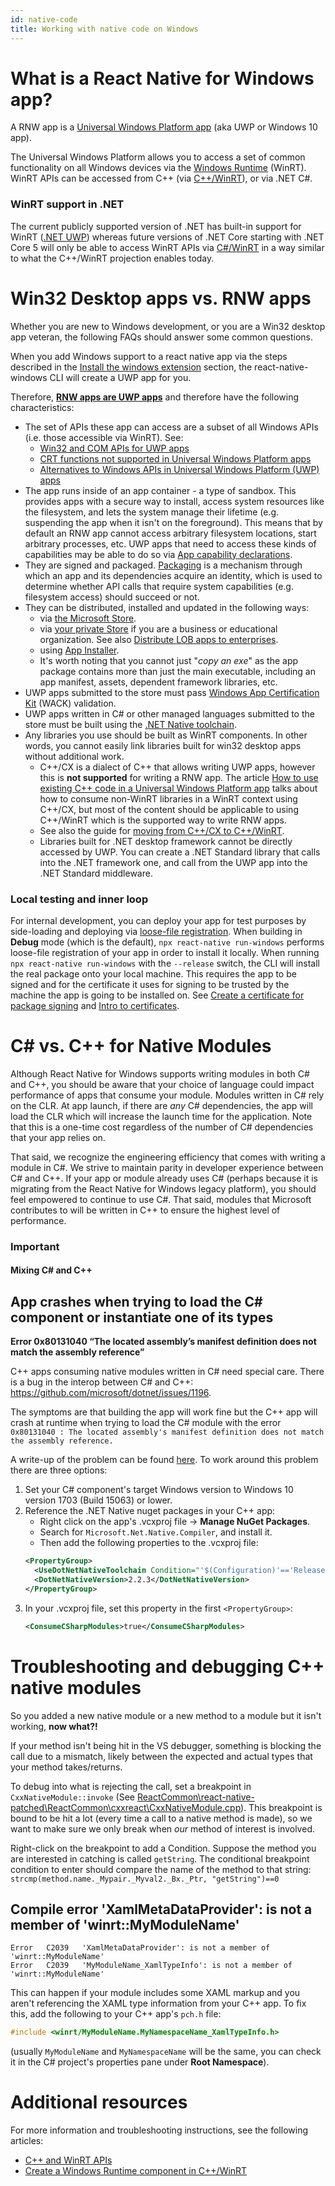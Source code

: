 ```yaml
---
id: native-code
title: Working with native code on Windows
---
```


# What is a React Native for Windows app?

A RNW app is a [Universal Windows Platform app](https://docs.microsoft.com/en-us/windows/uwp/get-started/universal-application-platform-guide) (aka UWP or Windows 10 app).

The Universal Windows Platform allows you to access a set of common functionality on all Windows devices via the [Windows Runtime](https://docs.microsoft.com/en-us/windows/uwp/winrt-components/) (WinRT). WinRT APIs can be accessed from C++ (via [C++/WinRT](https://docs.microsoft.com/en-us/windows/uwp/cpp-and-winrt-apis/)), or via .NET C#. 

### WinRT support in .NET
The current publicly supported version of .NET has built-in support for WinRT ([.NET UWP](https://docs.microsoft.com/en-us/windows/uwp/winrt-components/creating-windows-runtime-components-in-csharp-and-visual-basic)) whereas future versions of .NET Core starting with .NET Core 5 will only be able to access WinRT APIs via [C#/WinRT](https://docs.microsoft.com/en-us/windows/uwp/csharp-winrt/) in a way similar to what the C++/WinRT projection enables today. 



# Win32 Desktop apps vs. RNW apps

Whether you are new to Windows development, or you are a Win32 desktop app veteran, the following FAQs should answer some common questions.

When you add Windows support to a react native app via the steps described in the [Install the windows extension](getting-started.md#install-the-windows-extension) section, the react-native-windows CLI will create a UWP app for you. 

Therefore, <u>**RNW apps are UWP apps**</u> and therefore have the following characteristics:
- The set of APIs these app can access are a subset of all Windows APIs (i.e. those accessible via WinRT). See:
  - [Win32 and COM APIs for UWP apps](https://docs.microsoft.com/en-us/uwp/win32-and-com/win32-and-com-for-uwp-apps)
  - [CRT functions not supported in Universal Windows Platform apps](https://docs.microsoft.com/en-us/cpp/cppcx/crt-functions-not-supported-in-universal-windows-platform-apps)
  - [Alternatives to Windows APIs in Universal Windows Platform (UWP) apps](https://docs.microsoft.com/en-us/uwp/win32-and-com/alternatives-to-windows-apis-uwp)
- The app runs inside of an app container - a type of sandbox. This provides apps with a secure way to install, access system resources like the filesystem, and lets the system manage their lifetime (e.g. suspending the app when it isn't on the foreground). This means that by default an RNW app cannot access arbitrary filesystem locations, start arbitrary processes, etc. UWP apps that need to access these kinds of capabilities may be able to do so via [App capability declarations](https://docs.microsoft.com/en-us/windows/uwp/packaging/app-capability-declarations).
- They are signed and packaged. [Packaging](https://docs.microsoft.com/en-us/windows/uwp/packaging/) is a mechanism through which an app and its dependencies acquire an identity, which is used to determine whether API calls that require system capabilities (e.g. filesystem access) should succeed or not.
- They can be distributed, installed and updated in the following ways:
  - via [the Microsoft Store](https://docs.microsoft.com/en-us/windows/apps/desktop/modernize/desktop-to-uwp-distribute).
  - via [your private Store](https://docs.microsoft.com/en-us/microsoft-store/distribute-apps-to-your-employees-microsoft-store-for-business) if you are a business or educational organization. See also [Distribute LOB apps to enterprises](https://docs.microsoft.com/en-us/windows/uwp/publish/distribute-lob-apps-to-enterprises).
  - using [App Installer](https://docs.microsoft.com/en-us/windows/msix/app-installer/installing-windows10-apps-web).
  - It's worth noting that you cannot just "_copy an exe_" as the app package contains more than just the main executable, including an app manifest, assets, dependent framework libraries, etc.
- UWP apps submitted to the store must pass [Windows App Certification Kit](https://docs.microsoft.com/en-us/windows/uwp/debug-test-perf/windows-app-certification-kit) (WACK) validation.
- UWP apps written in C# or other managed languages submitted to the store must be built using the [.NET Native toolchain](https://docs.microsoft.com/en-us/dotnet/framework/net-native/).
- Any libraries you use should be built as WinRT components. In other words, you cannot easily link libraries built for win32 desktop apps without additional work.
  - C++/CX is a dialect of C++ that allows writing UWP apps, however this is **not supported** for writing a RNW app. The article [How to use existing C++ code in a Universal Windows Platform app](https://docs.microsoft.com/en-us/cpp/porting/how-to-use-existing-cpp-code-in-a-universal-windows-platform-app) talks about how to consume non-WinRT libraries in a WinRT context using C++/CX, but most of the content should be applicable to using C++/WinRT which is the supported way to write RNW apps.
  - See also the guide for [moving from C++/CX to C++/WinRT](https://docs.microsoft.com/en-us/windows/uwp/cpp-and-winrt-apis/move-to-winrt-from-cx).
  - Libraries built for .NET desktop framework cannot be directly accessed by UWP. You can create a .NET Standard library that calls into the .NET framework one, and call from the UWP app into the .NET Standard middleware.

### Local testing and inner loop
For internal development, you can deploy your app for test purposes by side-loading and deploying via [loose-file registration](https://docs.microsoft.com/en-us/windows/uwp/debug-test-perf/loose-file-registration). When building in **Debug** mode (which is the default), `npx react-native run-windows` performs loose-file registration of your app in order to install it locally. When running `npx react-native run-windows` with the `--release` switch, the CLI will install the real package onto your local machine. This requires the app to be signed and for the certificate it uses for signing to be trusted by the machine the app is going to be installed on. See [Create a certificate for package signing](https://docs.microsoft.com/en-us/windows/msix/package/create-certificate-package-signing) and [Intro to certificates](https://docs.microsoft.com/en-us/windows/uwp/security/certificates).


# C# vs. C++ for Native Modules

Although React Native for Windows supports writing modules in both C# and C++, you should be aware that your choice of language could impact performance of apps that consume your module. Modules written in C# rely on the CLR. At app launch, if there are _any_ C# dependencies, the app will load the CLR which will increase the launch time for the application. Note that this is a one-time cost regardless of the number of C# dependencies that your app relies on.

That said, we recognize the engineering efficiency that comes with writing a module in C#. We strive to maintain parity in developer experience between C# and C++. If your app or module already uses C# (perhaps because it is migrating from the React Native for Windows legacy platform), you should feel empowered to continue to use C#. That said, modules that Microsoft contributes to will be written in C++ to ensure the highest level of performance. 

<div class="warning">
  <h3>Important</h3>
  <h4>Mixing C# and C++</h4>
</div>

## App crashes when trying to load the C# component or instantiate one of its types
**Error 0x80131040 “The located assembly’s manifest definition does not match the assembly reference”**

C++ apps consuming native modules written in C# need special care. There is a bug in the interop between C# and C++: https://github.com/microsoft/dotnet/issues/1196.

The symptoms are that building the app will work fine but the C++ app will crash at runtime when trying to load the C# module with the error `0x80131040 : The located assembly's manifest definition does not match the assembly reference.`

A write-up of the problem can be found [here](https://devblogs.microsoft.com/oldnewthing/20200615-00/?p=103868/). 
To work around this problem there are three options:
1. Set your C# component's target Windows version to Windows 10 version 1703 (Build 15063) or lower.
1. Reference the .NET Native nuget packages in your C++ app:
   - Right click on the app's .vcxproj file → **Manage NuGet Packages**.
   - Search for `Microsoft.Net.Native.Compiler`, and install it.
   - Then add the following properties to the .vcxproj file:
    ```xml
    <PropertyGroup>
      <UseDotNetNativeToolchain Condition="'$(Configuration)'=='Release'">true</UseDotNetNativeToolchain>
      <DotNetNativeVersion>2.2.3</DotNetNativeVersion>
    </PropertyGroup>
    ```
1. In your .vcxproj file, set this property in the first `<PropertyGroup>`:
   ```xml
   <ConsumeCSharpModules>true</ConsumeCSharpModules>
   ```

# Troubleshooting and debugging C++ native modules

So you added a new native module or a new method to a module but it isn't working, **now what?!**

If your method isn't being hit in the VS debugger, something is blocking the call due to a mismatch, likely between the expected and actual types that your method takes/returns.

To debug into what is rejecting the call, set a breakpoint in `CxxNativeModule::invoke` (See [ReactCommon\react-native-patched\ReactCommon\cxxreact\CxxNativeModule.cpp](https://github.com/facebook/react-native/blob/0b8a82a6eeeb3508b80ee137d313f64fe323db06/ReactCommon/cxxreact/CxxNativeModule.cpp#L97)). This breakpoint is bound to be hit a lot (every time a call to a native method is made), so we want to make sure we only break when *our* method of interest is involved.

Right-click on the breakpoint to add a Condition. Suppose the method you are interested in catching is called `getString`. 
The conditional breakpoint condition to enter should compare the name of the method to that string: `strcmp(method.name._Mypair._Myval2._Bx._Ptr, "getString")==0`

## Compile error 'XamlMetaDataProvider': is not a member of 'winrt::MyModuleName'
```
Error	C2039	'XamlMetaDataProvider': is not a member of 'winrt::MyModuleName'
Error	C2039	'MyModuleName_XamlTypeInfo': is not a member of 'winrt::MyModuleName'
```

This can happen if your module includes some XAML markup and you aren't referencing the XAML type information from your C++ app.
To fix this, add the following to your C++ app's `pch.h` file:
```cpp
#include <winrt/MyModuleName.MyNamespaceName_XamlTypeInfo.h>
```
(usually `MyModuleName` and `MyNamespaceName` will be the same, you can check it in the C# project's properties pane under **Root Namespace**).

# Additional resources
For more information and troubleshooting instructions, see the following articles:

- [C++ and WinRT APIs](https://docs.microsoft.com/en-us/windows/uwp/cpp-and-winrt-apis/troubleshooting)
- [Create a Windows Runtime component in C++/WinRT](https://docs.microsoft.com/en-us/windows/uwp/winrt-components/create-a-windows-runtime-component-in-cppwinrt)